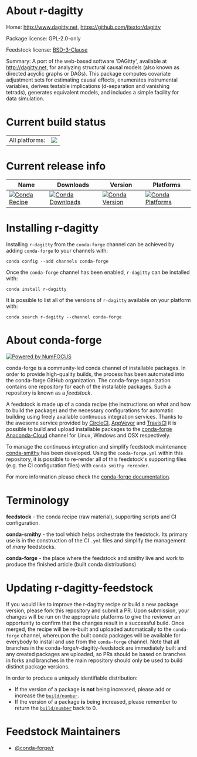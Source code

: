 About r-dagitty
===============

Home: http://www.dagitty.net, https://github.com/jtextor/dagitty

Package license: GPL-2.0-only

Feedstock license: [BSD-3-Clause](https://github.com/conda-forge/r-dagitty-feedstock/blob/master/LICENSE.txt)

Summary: A port of the web-based software 'DAGitty', available at <http://dagitty.net>, for analyzing structural causal models (also known as directed acyclic graphs or DAGs). This package computes covariate adjustment sets for estimating causal effects, enumerates instrumental variables, derives testable implications (d-separation and vanishing tetrads), generates equivalent models, and includes a simple facility for data simulation.

Current build status
====================


<table><tr><td>All platforms:</td>
    <td>
      <a href="https://dev.azure.com/conda-forge/feedstock-builds/_build/latest?definitionId=11173&branchName=master">
        <img src="https://dev.azure.com/conda-forge/feedstock-builds/_apis/build/status/r-dagitty-feedstock?branchName=master">
      </a>
    </td>
  </tr>
</table>

Current release info
====================

| Name | Downloads | Version | Platforms |
| --- | --- | --- | --- |
| [![Conda Recipe](https://img.shields.io/badge/recipe-r--dagitty-green.svg)](https://anaconda.org/conda-forge/r-dagitty) | [![Conda Downloads](https://img.shields.io/conda/dn/conda-forge/r-dagitty.svg)](https://anaconda.org/conda-forge/r-dagitty) | [![Conda Version](https://img.shields.io/conda/vn/conda-forge/r-dagitty.svg)](https://anaconda.org/conda-forge/r-dagitty) | [![Conda Platforms](https://img.shields.io/conda/pn/conda-forge/r-dagitty.svg)](https://anaconda.org/conda-forge/r-dagitty) |

Installing r-dagitty
====================

Installing `r-dagitty` from the `conda-forge` channel can be achieved by adding `conda-forge` to your channels with:

```
conda config --add channels conda-forge
```

Once the `conda-forge` channel has been enabled, `r-dagitty` can be installed with:

```
conda install r-dagitty
```

It is possible to list all of the versions of `r-dagitty` available on your platform with:

```
conda search r-dagitty --channel conda-forge
```


About conda-forge
=================

[![Powered by NumFOCUS](https://img.shields.io/badge/powered%20by-NumFOCUS-orange.svg?style=flat&colorA=E1523D&colorB=007D8A)](http://numfocus.org)

conda-forge is a community-led conda channel of installable packages.
In order to provide high-quality builds, the process has been automated into the
conda-forge GitHub organization. The conda-forge organization contains one repository
for each of the installable packages. Such a repository is known as a *feedstock*.

A feedstock is made up of a conda recipe (the instructions on what and how to build
the package) and the necessary configurations for automatic building using freely
available continuous integration services. Thanks to the awesome service provided by
[CircleCI](https://circleci.com/), [AppVeyor](https://www.appveyor.com/)
and [TravisCI](https://travis-ci.com/) it is possible to build and upload installable
packages to the [conda-forge](https://anaconda.org/conda-forge)
[Anaconda-Cloud](https://anaconda.org/) channel for Linux, Windows and OSX respectively.

To manage the continuous integration and simplify feedstock maintenance
[conda-smithy](https://github.com/conda-forge/conda-smithy) has been developed.
Using the ``conda-forge.yml`` within this repository, it is possible to re-render all of
this feedstock's supporting files (e.g. the CI configuration files) with ``conda smithy rerender``.

For more information please check the [conda-forge documentation](https://conda-forge.org/docs/).

Terminology
===========

**feedstock** - the conda recipe (raw material), supporting scripts and CI configuration.

**conda-smithy** - the tool which helps orchestrate the feedstock.
                   Its primary use is in the construction of the CI ``.yml`` files
                   and simplify the management of *many* feedstocks.

**conda-forge** - the place where the feedstock and smithy live and work to
                  produce the finished article (built conda distributions)


Updating r-dagitty-feedstock
============================

If you would like to improve the r-dagitty recipe or build a new
package version, please fork this repository and submit a PR. Upon submission,
your changes will be run on the appropriate platforms to give the reviewer an
opportunity to confirm that the changes result in a successful build. Once
merged, the recipe will be re-built and uploaded automatically to the
`conda-forge` channel, whereupon the built conda packages will be available for
everybody to install and use from the `conda-forge` channel.
Note that all branches in the conda-forge/r-dagitty-feedstock are
immediately built and any created packages are uploaded, so PRs should be based
on branches in forks and branches in the main repository should only be used to
build distinct package versions.

In order to produce a uniquely identifiable distribution:
 * If the version of a package **is not** being increased, please add or increase
   the [``build/number``](https://conda.io/docs/user-guide/tasks/build-packages/define-metadata.html#build-number-and-string).
 * If the version of a package **is** being increased, please remember to return
   the [``build/number``](https://conda.io/docs/user-guide/tasks/build-packages/define-metadata.html#build-number-and-string)
   back to 0.

Feedstock Maintainers
=====================

* [@conda-forge/r](https://github.com/conda-forge/r/)

